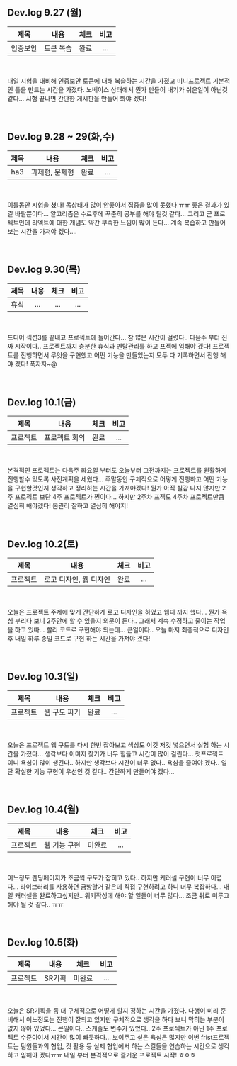 ## Dev.log 9.27 (월)

  |제목|내용|체크|비고|
|:------:|:------:|:------:|:------:|
|인증보안|트큰 복습|완료|...|


<br />

내일 시험을 대비해 인증보안 토큰에 대해 복습하는 시간을 가졌고 미니프로젝트 기본적인 틀을 만드는 시간을 가졌다. 노베이스 상태에서 뭔가 만들어 내기가 쉬운일이 아닌것 같다... 시험 끝나면 간단한 게시판을 만들어 봐야 겠다! 

<br />

## Dev.log 9.28 ~ 29(화,수)

  |제목|내용|체크|비고|
|:------:|:------:|:------:|:------:|
|ha3|과제형, 문제형|완료|...|


<br />

이틀동안 시험을 쳤다! 몸상태가 많이 안좋아서 집중을 많이 못했다 ㅠㅠ 좋은 결과가 있길 바랄뿐이다... 알고리즘은 수료후에 꾸준히 공부를 해야 될것 같다... 그리고 곧 프로젝트인데 리엑트에 대한 개념도 약간 부족한 느낌이 많이 든다... 계속 복습하고 만들어보는 시간을 가져야 겠다....

<br />

## Dev.log 9.30(목)

  |제목|내용|체크|비고|
|:------:|:------:|:------:|:------:|
|휴식|...|...|...|


<br />

드디어 섹션3를 끝내고 프로젝트에 들어간다... 참 많은 시간이 걸렸다.. 다음주 부터 진짜 시작이다.. 프로젝트까지 충분한 휴식과 멘탈관리를 하고 프젝에 임해야 겠다! 프로젝트를 진행하면서 무엇을 구현했고 어떤 기능을 만들었는지 모두 다 기록하면서 진행 해야 겠다! 푹자자~@

<br />

## Dev.log 10.1(금)

  |제목|내용|체크|비고|
|:------:|:------:|:------:|:------:|
|프로젝트|프로젝트 회의|완료|...|


<br />

본격적인 프로젝트는 다음주 화요일 부터도 오늘부터 그전까지는 프로젝트를 원활하게 진행할수 있도록 사전계획을 세웠다... 주말동안 구체적으로 어떻게 진행하고 어떤 기능을 구현할것인지 생각하고 정리하는 시간을 가져야겠다! 뭔가 아직 실감 나지 않지만 2주 프로젝트 보단 4주 프로젝트가 찐이다... 하지만 2주차 프젝도 4주차 프로젝트만큼 열심히 해야겠다! 몸관리 잘하고 열심히 해야지!

<br />

## Dev.log 10.2(토)

  |제목|내용|체크|비고|
|:------:|:------:|:------:|:------:|
|프로젝트|로고 디자인, 웹 디자인|완료|...|


<br />

오늘은 프로젝트 주제에 맞게 간단하게 로고 디자인을 하였고 웹디 까지 했다... 뭔가 욕심 부리다 보니 2주안에 할 수 있을지 의문이 든다.. 그래서 계속 수정하고 줄이는 작업을 하고 있따... 빨리 코드로 구현해야 되는데... 큰일이다.. 오늘 마저 최종적으로 디자인 후 내일 하루 종일 코드로 구현 하는 시간을 가져야 겠다!

<br />

## Dev.log 10.3(일)

  |제목|내용|체크|비고|
|:------:|:------:|:------:|:------:|
|프로젝트|웹 구도 짜기|완료|...|


<br />

오늘은 프로젝트 웹 구도를 다시 한번 잡아보고 색상도 이것 저것 넣으면서 실험 하는 시간을 가졌다... 생각보다 이미지 찾기가 너무 힘들고 시간이 많이 걸린다... 첫프로젝트 이니 욕심이 많이 생긴다.. 하지만 생각보다 시간이 너무 없다.. 욕심을 줄여야 겠다.. 일단 확실한 기능 구현이 우선인 것 같다.. 간단하게 만들어야 겠다...

<br />

## Dev.log 10.4(월)

  |제목|내용|체크|비고|
|:------:|:------:|:------:|:------:|
|프로젝트|웹 기능 구현|미완료|...|


<br />

어느정도 렌딩페이지가 조금씩 구도가 잡히고 있다.. 하지만 케러셀 구현이 너무 어렵다... 라이브러리를 사용하면 금방할거 같은데 직접 구현하려고 하니 너무 복잡하다... 내일 캐러셀을 완료하고싶지만.. 위키작성에 해야 할 일들이 너무 많다... 조금 뒤로 미루고 해야 될 것 같다.. ㅠㅠ

<br />

## Dev.log 10.5(화)

  |제목|내용|체크|비고|
|:------:|:------:|:------:|:------:|
|프로젝트|SR기획|미완료|...|


<br />

오늘은 SR기획을 좀 더 구체적으로 어떻게 할지 정하는 시간을 가졌다. 다행이 미리 준비해서 어느정도는 진행이 잘되고 있지만 구체적으로 생각을 하다 보니 막히는 부분이 없지 않아 있었다... 큰일이다.. 스케줄도 변수가 있었다.. 2주 프로젝트가 아닌 1주 프로젝트 수준이여서 시간이 많이 빠듯하다... 보여주고 싶은 욕심은 많지만 이번 frist프로젝트는 팀원들과의 협업, 깃 활용 등 실제 협업에서 하는 스킬들을 연습하는 시간으로 생각하고 임해야 겠다ㅠㅠ 내일 부터 본격적으로 즐거운 프로젝트 시작! ㅎㅇㅎ